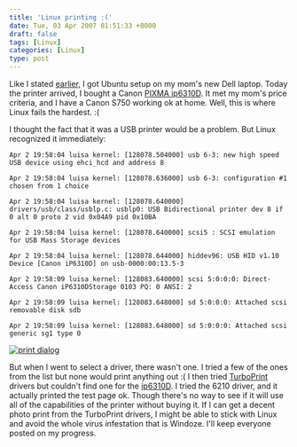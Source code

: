 ```yaml
---
title: 'Linux printing :('
date: Tue, 03 Apr 2007 01:51:33 +0000
draft: false
tags: [Linux]
categories: [Linux]
type: post
---
```


Like I stated [earlier,](http://zeusville.wordpress.com/2007/04/01/this-weekend/) I got Ubuntu setup on my mom's new Dell laptop. Today the printer arrived, I bought a Canon [PIXMA ip6310D](http://www.newegg.com/Product/Product.aspx?Item=N82E16828102033). It met my mom's price criteria, and I have a Canon S750 working ok at home. Well, this is where Linux fails the hardest. :(

I thought the fact that it was a USB printer would be a problem. But Linux recognized it immediately:

`Apr 2 19:58:04 luisa kernel: [128078.504000] usb 6-3: new high speed USB device using ehci_hcd and address 8`

`Apr 2 19:58:04 luisa kernel: [128078.636000] usb 6-3: configuration #1 chosen from 1 choice`

`Apr 2 19:58:04 luisa kernel: [128078.640000] drivers/usb/class/usblp.c: usblp0: USB Bidirectional printer dev 8 if 0 alt 0 proto 2 vid 0x04A9 pid 0x10BA`

`Apr 2 19:58:04 luisa kernel: [128078.640000] scsi5 : SCSI emulation for USB Mass Storage devices`

`Apr 2 19:58:04 luisa kernel: [128078.644000] hiddev96: USB HID v1.10 Device [Canon iP6310D] on usb-0000:00:13.5-3`

`Apr 2 19:58:09 luisa kernel: [128083.640000] scsi 5:0:0:0: Direct-Access Canon iP6310DStorage 0103 PQ: 0 ANSI: 2`

`Apr 2 19:58:09 luisa kernel: [128083.648000] sd 5:0:0:0: Attached scsi removable disk sdb`

`Apr 2 19:58:09 luisa kernel: [128083.648000] sd 5:0:0:0: Attached scsi generic sg1 type 0`

[![print dialog](/img/2007/04/ubuntu_canonprinter.png)](/img/2007/04/ubuntu_canonprinter.png "print dialog")

But when I went to select a driver, there wasn't one. I tried a few of the ones from the list but none would print anything out :( I then tried [TurboPrint](http://www.turboprint.info/) drivers but couldn't find one for the [ip6310D](http://www.turboprint.info/printers.html). I tried the 6210 driver, and it actually printed the test page ok. Though there's no way to see if it will use all of the capabilities of the printer without buying it. If I can get a decent photo print from the TurboPrint drivers, I might be able to stick with Linux and avoid the whole virus infestation that is Windoze. I'll keep everyone posted on my progress.